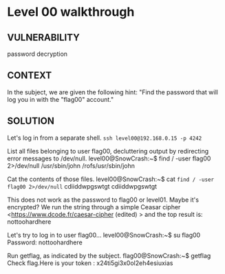 # Level 00 walkthrough

## VULNERABILITY
password decryption

## CONTEXT
In the subject, we are given the following hint:
"Find the password that will log you in with the "flag00" account."

## SOLUTION

Let's log in from a separate shell.
```ssh level00@192.168.0.15 -p 4242```

List all files belonging to user flag00, decluttering output by redirecting error messages to /dev/null. 
level00@SnowCrash:~$ find / -user flag00 2>/dev/null
/usr/sbin/john
/rofs/usr/sbin/john

Cat the contents of those files.
level00@SnowCrash:~$ cat `find / -user flag00 2>/dev/null`
cdiiddwpgswtgt
cdiiddwpgswtgt

This does not work as the password to flag00 or level01. Maybe it's encrypted?
We run the string through a simple Ceasar cipher <https://www.dcode.fr/caesar-cipher (edited) > and the top result is:
nottoohardhere

Let's try to log in to user flag00...
level00@SnowCrash:~$ su flag00
Password: nottoohardhere

Run getflag, as indicated by the subject. 
flag00@SnowCrash:~$ getflag
Check flag.Here is your token : x24ti5gi3x0ol2eh4esiuxias
